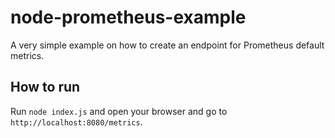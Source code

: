 # node-prometheus-example
A very simple example on how to create an endpoint for Prometheus default metrics.

## How to run

Run `node index.js` and open your browser and go to `http://localhost:8080/metrics`.
